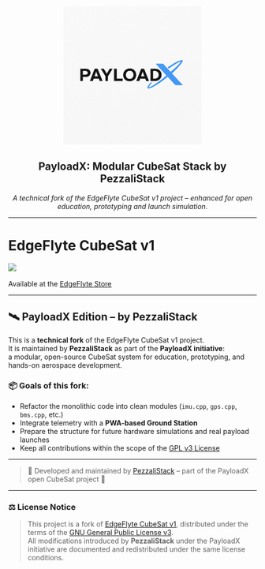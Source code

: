 <p align="center">
  <img src="./docs/PAYLOADX.png" width="280" alt="PayloadX Logo">
</p>

<h2 align="center"><strong>PayloadX: Modular CubeSat Stack by PezzaliStack</strong></h2>

<p align="center">
  <em>A technical fork of the EdgeFlyte CubeSat v1 project – enhanced for open education, prototyping and launch simulation.</em>
</p>

<hr>

# EdgeFlyte CubeSat v1
<img src="https://github.com/edgeflyte/CubeSatV1/assets/153346925/1f8ce65b-c617-4442-bee8-1d9a6def1af1" width="50%">

Available at the <a href="https://store.edgeflyte.com/products/cubesat-kit" target="_blank">EdgeFlyte Store</a>

---

## 🛰️ PayloadX Edition – by PezzaliStack

This is a **technical fork** of the EdgeFlyte CubeSat v1 project.  
It is maintained by **PezzaliStack** as part of the **PayloadX initiative**:  
a modular, open-source CubeSat system for education, prototyping, and hands-on aerospace development.

### 📦 Goals of this fork:
- Refactor the monolithic code into clean modules (`imu.cpp`, `gps.cpp`, `bms.cpp`, etc.)
- Integrate telemetry with a **PWA-based Ground Station**
- Prepare the structure for future hardware simulations and real payload launches
- Keep all contributions within the scope of the [GPL v3 License](./LICENSE)

---

> 🔭 Developed and maintained by [PezzaliStack](https://github.com/PezzaliStack) – part of the PayloadX open CubeSat project 🚀

---

### ⚖️ License Notice

> This project is a fork of [EdgeFlyte CubeSat v1](https://github.com/edgeflyte/CubeSatV1), distributed under the terms of the [GNU General Public License v3](./LICENSE).  
> All modifications introduced by **PezzaliStack** under the PayloadX initiative are documented and redistributed under the same license conditions.
